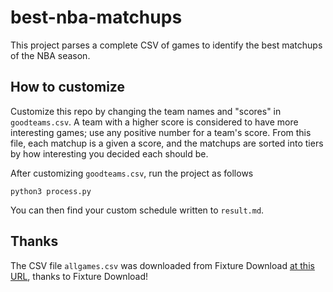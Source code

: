 # best-nba-matchups
This project parses a complete CSV of games to identify the best matchups of the NBA season.


## How to customize

Customize this repo by changing the team names and "scores" in `goodteams.csv`. A team with a higher score is considered to have more interesting games; use any positive number for a team's score. From this file, each matchup is a given a score, and the matchups are sorted into tiers by how interesting you decided each should be.

After customizing `goodteams.csv`, run the project as follows

```
python3 process.py
```

You can then find your custom schedule written to `result.md`.

## Thanks

The CSV file `allgames.csv` was downloaded from Fixture Download [at this URL](https://fixturedownload.com/results/nba-2019), thanks to Fixture Download!
